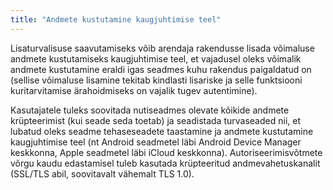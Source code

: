 ```yaml
---
title: "Andmete kustutamine kaugjuhtimise teel"
---
```

Lisaturvalisuse saavutamiseks võib arendaja rakendusse lisada võimaluse
andmete kustutamiseks kaugjuhtimise teel, et vajadusel oleks võimalik andmete
kustutamine eraldi igas seadmes kuhu rakendus paigaldatud on (sellise võimaluse
lisamine tekitab kindlasti lisariske ja selle funktsiooni kuritarvitamise
ärahoidmiseks on vajalik tugev autentimine).

Kasutajatele tuleks soovitada nutiseadmes olevate kõikide andmete krüpteerimist
(kui seade seda toetab) ja seadistada turvaseaded nii, et lubatud oleks seadme
tehaseseadete taastamine ja andmete kustutamine kaugjuhtimise teel (nt Android
seadmetel läbi Android Device Manager keskkonna, Apple seadmetel läbi iCloud
keskkonna).
Autoriseerimisvõtmete võrgu kaudu edastamisel tuleb kasutada krüpteeritud
andmevahetuskanalit (SSL/TLS abil, soovitavalt vähemalt TLS 1.0). 
